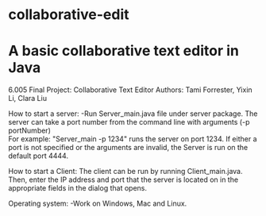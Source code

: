 collaborative-edit
==================

A basic collaborative text editor in Java
==================

6.005 Final Project: Collaborative Text Editor
Authors: Tami Forrester, Yixin Li, Clara Liu

How to start a server:
-Run Server_main.java file under server package. 
The server can take a port number from the command line with arguments (-p portNumber)   
For example: "Server_main -p 1234" runs the server on port 1234. 
If either a port is not specified or the arguments are invalid, the Server is run on the default port 4444.

How to start a Client:
The client can be run by running Client_main.java. Then, enter the IP address and port that the server is located on
in the appropriate fields in the dialog that opens.

Operating system:
-Work on Windows, Mac and Linux. 